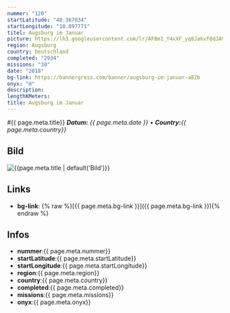 ```yaml
---
nummer: "120"
startLatitude: "48.367034"
startLongitude: "10.897771"
titel: Augsburg im Januar
picture: https://lh3.googleusercontent.com/lr/AFBm1_Y4xXF_yq8Jakvf0dJAVaINVjfzLR2F962f5hoT3iiDn2Moj4lFtHtlW0bcEFeL0yOnNgcek-C7SynhO2eJaw0_q9mJ40pk8maf4CCbSPD6VLdq4dbHOST5K6wccYoWUknde5hyfYcQQHE-7pNVWbAAfj2ooU6bJGSaJbKZW1YPP51dyCYhBiCSZL4ZRPQ5ktRNM7S_GjtrNikv5AOU7syYFlZ22E9EqW1_oMFfcQkqhZKzR6X4upOLOQMMjz-NGvewsfWQKi_ioT0z81CWjWlAizUxjEqO6QSR5GxGy8FsrD-xkdU9NAGHbrjdSMA850_OwXmurtqbIjq95MwVhCBO5rWnMcFsyn6hfPkmz9y42bjNFOAn3c99wF6PsE-JUWBVriOaVXuXay25g4KBeLUQhhQBBXMGosBtNlpl0sGhz-Vnhvl2RJZY8NaoSat1N3jnXxTiKv2n4vyUQhirJLFrLavRbaWAf1cSZOeZQdlIsKzt9kY_mkTE-tBZeaHZDiDKZHKISih55pcjKu89iRJ2jQRDE98z6jlH2mCHobFXur8hKt_Y28A7Iryu8Yl3mGll63mV7F0oGTm2LfkWi4AIkU7Ggn0Fcd9e2l9pZeYYiU1GiOibAVnVHq8EemkrkdXmnQfhJ4XKT9f965rfXAnyqcTt74Wq9W6CYq-9dmTQJxbJkZ_BUgms-_PqMlpa9YY_A4bzEn94OAUNfwA7_xCuZAq4biJRWrakwzRYd88gEA46lhvR57PJ4yPWXB5yYcu4ibeXMxW0zXy6gveqIUJa8kNcBxmyjRDGKusIc30pE1Io0ONs0ErTaU44pI8GW01swe_xZzGuvA3JJDJMTJJHrehsRupMwloD
region: Augsburg
country: Deutschland
completed: "2934"
missions: "30"
date: "2018"
bg-link: https://bannergress.com/banner/augsburg-im-januar-a82b
onyx: "0"
description: 
lengthKMeters: 
title: Augsburg im Januar
---
```


#{{ page.meta.title}}
_**Datum:** {{ page.meta.date }} • **Country:**{{ page.meta.country}}_

## Bild
![{{page.meta.title | default('Bild')}}]({{page.meta.picture}})

## Links
- **bg-link**: {% raw %}[{{ page.meta.bg-link }}]({{ page.meta.bg-link }}){% endraw %}

## Infos
- **nummer**:{{ page.meta.nummer}}
- **startLatitude**:{{ page.meta.startLatitude}}
- **startLongitude**:{{ page.meta.startLongitude}}
- **region**:{{ page.meta.region}}
- **country**:{{ page.meta.country}}
- **completed**:{{ page.meta.completed}}
- **missions**:{{ page.meta.missions}}
- **onyx**:{{ page.meta.onyx}}

